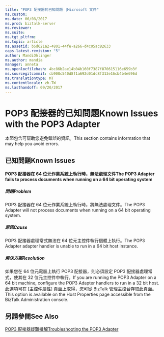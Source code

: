 ```yaml
---
title: "POP3 配接器的已知問題 |Microsoft 文件"
ms.custom: 
ms.date: 06/08/2017
ms.prod: biztalk-server
ms.reviewer: 
ms.suite: 
ms.tgt_pltfrm: 
ms.topic: article
ms.assetid: b6d621a2-4801-44fe-a266-d4c05ac82633
caps.latest.revision: "5"
author: MandiOhlinger
ms.author: mandia
manager: anneta
ms.openlocfilehash: 4bc86b2ae14b04b160f7387f870615116e659b3f
ms.sourcegitcommit: cb908c540d8f1a692d01dc8f313e16cb4b4e696d
ms.translationtype: MT
ms.contentlocale: zh-TW
ms.lasthandoff: 09/20/2017
---
```

# <a name="known-issues-with-the-pop3-adapter"></a><span data-ttu-id="82d47-102">POP3 配接器的已知問題</span><span class="sxs-lookup"><span data-stu-id="82d47-102">Known Issues with the POP3 Adapter</span></span>
<span data-ttu-id="82d47-103">本節包含可幫助您避免錯誤的資訊。</span><span class="sxs-lookup"><span data-stu-id="82d47-103">This section contains information that may help you avoid errors.</span></span>  
  
## <a name="known-issues"></a><span data-ttu-id="82d47-104">已知問題</span><span class="sxs-lookup"><span data-stu-id="82d47-104">Known Issues</span></span>  
  
#### <a name="the-pop3-adapter-fails-to-process-documents-when-running-on-a-64-bit-operating-system"></a><span data-ttu-id="82d47-105">POP3 配接器在 64 位元作業系統上執行時，無法處理文件</span><span class="sxs-lookup"><span data-stu-id="82d47-105">The POP3 Adapter fails to process documents when running on a 64 bit operating system</span></span>  
  
##### <a name="problem"></a><span data-ttu-id="82d47-106">問題</span><span class="sxs-lookup"><span data-stu-id="82d47-106">Problem</span></span>  
 <span data-ttu-id="82d47-107">POP3 配接器在 64 位元作業系統上執行時，將無法處理文件。</span><span class="sxs-lookup"><span data-stu-id="82d47-107">The POP3 Adapter will not process documents when running on a 64 bit operating system.</span></span>  
  
##### <a name="cause"></a><span data-ttu-id="82d47-108">原因</span><span class="sxs-lookup"><span data-stu-id="82d47-108">Cause</span></span>  
 <span data-ttu-id="82d47-109">POP3 配接器處理常式無法在 64 位元主控件執行個體上執行。</span><span class="sxs-lookup"><span data-stu-id="82d47-109">The POP3 Adapter adapter handler is unable to run in a 64 bit host instance.</span></span>  
  
##### <a name="resolution"></a><span data-ttu-id="82d47-110">解決方案</span><span class="sxs-lookup"><span data-stu-id="82d47-110">Resolution</span></span>  
 <span data-ttu-id="82d47-111">如果您在 64 位元電腦上執行 POP3 配接器，則必須設定 POP3 配接器處理常式，使其在 32 位元主控件中執行。</span><span class="sxs-lookup"><span data-stu-id="82d47-111">If you are running the POP3 Adapter on a 64 bit machine, configure the POP3 Adapter handlers to run in a 32 bit host.</span></span> <span data-ttu-id="82d47-112">此選項可在 [主控件屬性] 頁面上取得，您可從 BizTalk 管理主控台存取此頁面。</span><span class="sxs-lookup"><span data-stu-id="82d47-112">This option is available on the Host Properties page accessible from the BizTalk Administration console.</span></span>  
  
## <a name="see-also"></a><span data-ttu-id="82d47-113">另請參閱</span><span class="sxs-lookup"><span data-stu-id="82d47-113">See Also</span></span>  
 [<span data-ttu-id="82d47-114">POP3 配接器疑難排解</span><span class="sxs-lookup"><span data-stu-id="82d47-114">Troubleshooting the POP3 Adapter</span></span>](../core/troubleshooting-the-pop3-adapter.md)